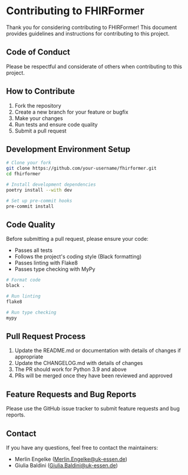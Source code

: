 # Contributing to FHIRFormer

Thank you for considering contributing to FHIRFormer! This document provides guidelines and instructions for contributing to this project.

## Code of Conduct

Please be respectful and considerate of others when contributing to this project.

## How to Contribute

1. Fork the repository
2. Create a new branch for your feature or bugfix
3. Make your changes
4. Run tests and ensure code quality
5. Submit a pull request

## Development Environment Setup

```bash
# Clone your fork
git clone https://github.com/your-username/fhirformer.git
cd fhirformer

# Install development dependencies
poetry install --with dev

# Set up pre-commit hooks
pre-commit install
```

## Code Quality

Before submitting a pull request, please ensure your code:

- Passes all tests
- Follows the project's coding style (Black formatting)
- Passes linting with Flake8
- Passes type checking with MyPy

```bash
# Format code
black .

# Run linting
flake8

# Run type checking
mypy
```

## Pull Request Process

1. Update the README.md or documentation with details of changes if appropriate
2. Update the CHANGELOG.md with details of changes
3. The PR should work for Python 3.9 and above
4. PRs will be merged once they have been reviewed and approved

## Feature Requests and Bug Reports

Please use the GitHub issue tracker to submit feature requests and bug reports.

## Contact

If you have any questions, feel free to contact the maintainers:
- Merlin Engelke (Merlin.Engelke@uk-essen.de)
- Giulia Baldini (Giulia.Baldini@uk-essen.de)
